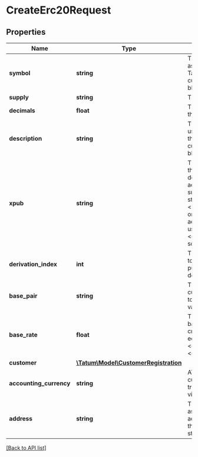 # CreateErc20Request

## Properties

Name | Type | Description | Notes
------------ | ------------- | ------------- | -------------
**symbol** | **string** | The name of the token; used as an identifier within the Tatum platform and as a currency symbol on the blockchain |
**supply** | **string** | The supply of the token |
**decimals** | **float** | The number of decimal places that the token has |
**description** | **string** | The description of the token; used as a description within the Tatum platform and as a currency name on the blockchain |
**xpub** | **string** | The extended public key of the wallet from which a deposit address for the virtual account will be generated; the supply of the token will be stored on this address&lt;br/&gt;&lt;b&gt;NOTE:&lt;/b&gt;On Solana, you only can assign an existing address to the virtual account; use the &lt;code&gt;Erc20Address&lt;/code&gt; schema of this API. |
**derivation_index** | **int** | The derivation index to use together with the extended public key to generate the deposit address |
**base_pair** | **string** | The base pair for the virtual currency that represents the token; used to calculate the value of a transaction |
**base_rate** | **float** | The exchange rate for the base pair; one unit of the created virtual currency equals 1 unit of &lt;code&gt;basePair&lt;/code&gt;*&lt;code&gt;baseRate&lt;/code&gt; | [optional] [default to 1]
**customer** | [**\Tatum\Model\CustomerRegistration**](CustomerRegistration.md) |  | [optional]
**accounting_currency** | **string** | AThe ISO 4217 code of the currency in which all transactions for the created virtual account will be billed | [optional] [default to 'EUR']
**address** | **string** | The blockchain address to be assigned to the virtual account as a deposit address; the supply of the token will be stored on this address |

[[Back to API list]](../../README.md#api-endpoints)
